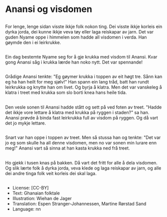 # Anansi og visdomen

##
For lenge, lenge sidan visste ikkje folk nokon ting. Dei visste ikkje korleis ein dyrka jorda, dei kunne ikkje veva tøy eller laga reiskapar av jarn. Det var guden Nyame oppe i himmelen som hadde all visdomen i verda. Han gøymde den i ei leirkrukke.

##
Ein dag bestemte Nyame seg for å gje krukka med visdom til Anansi. Kvar gong Anansi såg i krukka lærde han noko nytt. Det var spennande!

##
Grådige Anansi tenkte: "Eg gøymer krukka i toppen av eit høgt tre. Sånn kan eg ha han heilt for meg sjølv!" Han spann ein lang tråd, batt han rundt leirkrukka og knytte han om livet. Og byrja å klatra. Men det var vanskeleg å klatra i treet med krukka som slo borti knea hans heile tida.

##
Den vesle sonen til Anansi hadde stått og sett på ved foten av treet. "Hadde det ikkje vore lettare å klatra med krukka på ryggen i staden?" sa han. Anansi prøvde å binda fast leirkrukka full av visdom på ryggen. Og då vart det jo mykje lettare.

##
Snart var han oppe i toppen av treet. Men så stussa han og tenkte: "Det var jo eg som skulle ha all denne visdomen, men no var sonen min lurare enn meg!" Anansi vart så sinna at han kasta krukka ned frå treet.

##
Ho gjekk i tusen knas på bakken. Då vart det fritt for alle å dela visdomen. Og slik lærte folk å dyrka jorda, veva klede og laga reiskapar av jarn, og alle dei andre tinga folk veit korleis dei skal laga.

##
* License: [CC-BY]
* Text: Ghanaian folktale
* Illustration: Wiehan de Jager
* Translation: Espen Stranger-Johannessen, Martine Rørstad Sand
* Language: nn
